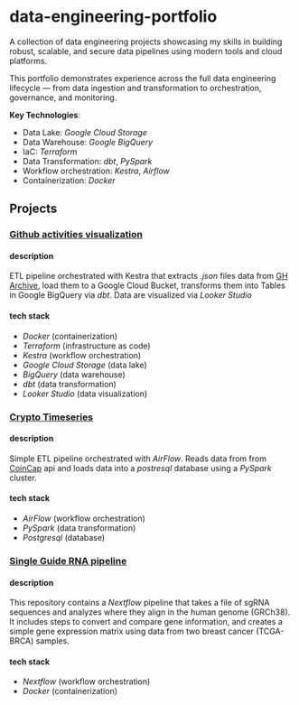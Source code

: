 # data-engineering-portfolio
A collection of data engineering projects showcasing my skills in building robust, scalable, and secure data pipelines using modern tools and cloud platforms. 

This portfolio demonstrates experience across the full data engineering lifecycle — from data ingestion and transformation to orchestration, governance, and monitoring.

**Key Technologies**:
- Data Lake: *Google Cloud Storage*
- Data Warehouse: *Google BigQuery*
- IaC: *Terraform*
- Data Transformation: *dbt*, *PySpark*
- Workflow orchestration: *Kestra*, *Airflow*
- Containerization: *Docker*

## **Projects**
 
### [Github activities visualization](https://github.com/LolloPero/Github-activities-visualization)
   
#### description

ETL pipeline orchestrated with Kestra that extracts *.json* files data from [GH Archive](https://www.gharchive.org/), load them to a Google Cloud Bucket, transforms them into Tables in Google BigQuery via *dbt*. Data are visualized via *Looker Studio*

#### tech stack

- *Docker* (containerization)
- *Terraform* (infrastructure as code)
- *Kestra* (workflow orchestration)
- *Google Cloud Storage* (data lake)
- *BigQuery* (data warehouse)
- *dbt* (data transformation)
- *Looker Studio* (data visualization)


### [Crypto Timeseries](https://github.com/LolloPero/Data-Science-portfolio/tree/main/api_etl_database)

#### description

Simple ETL pipeline orchestrated with *AirFlow*. Reads data from from [CoinCap](https://pro.coincap.io) api and loads data into a *postresql* database using a *PySpark* cluster.

#### tech stack

- *AirFlow* (workflow orchestration)
- *PySpark* (data transformation)
- *Postgresql* (database)


### [Single Guide RNA pipeline](https://github.com/LolloPero/sgRNA)

#### description

This repository contains a *Nextflow* pipeline that takes a file of sgRNA sequences and analyzes where they align in the human genome (GRCh38). It includes steps to convert and compare gene information, and creates a simple gene expression matrix using data from two breast cancer (TCGA-BRCA) samples.

#### tech stack

- *Nextflow* (workflow orchestration)
- *Docker* (containerization)

